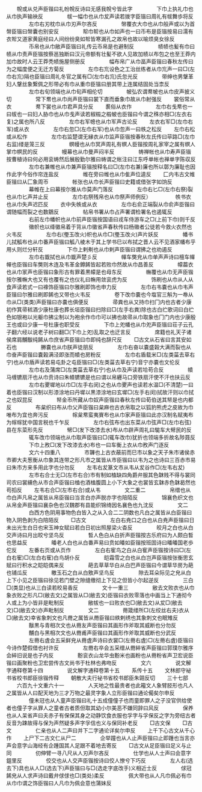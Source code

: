 <!-- { "loadSidebar": true } -->
　　帨或从兑声臣锴曰礼帉帨反诗曰无感我帨兮皆此字
　　
　　下巾上执礼巾也从巾执声输袂反
　　
　　帗一幅巾也从巾犮声读若拨字臣锴曰周礼有帗舞歩将反
　　
　　左巾右刃枕巾从巾刃声尔吝反
　　
　　幋覆衣大巾也从巾般声或以为首幋臣锴曰幋囊也别安反
　　
　　帤巾帤也从巾如声也一曰币布是臣锴按易曰濡有衣帤又道家黄庭经曰人间纷纷臭如帤皆寒漏孔之故帛也故以喻烦臭女徐反
　　
　　币帛也从巾敝声臣锴曰礼传云币帛是也避制反
　　
　　帻帻也髪有巾曰帻从巾责声臣锴按蔡邕独断曰汉元帝额有壮髪不欲人见故加帻以布包之也至王莽内加巾故时人云王莽秃帻施屋侧册反
　　
　　幅布帛广从巾畐声臣锴曰春秋左传曰为之幅度便之无迁方菊反
　　
　　左巾右巟设色之工治丝练者从巾巟声一曰□(左巾右巟)隔也臣锴曰周礼冬官之属有□(左巾右巟)氏忽光反
　　
　　带绅也男鞶革妇人鞶丝象繋佩之形带必有巾从重巾臣锴曰册其带上连属结固处当柰反
　　
　　左巾右旬领端也从巾旬声相伦切
　　
　　帔弘农谓帬帔也从巾皮声披义切
　　
　　常下帬也从巾尚声臣锴曰裳下直而垂象巾故从巾射强反
　　裳俗常从衣
　　
　　帬下裳也从巾君声具分反
　　裠俗从衣作
　　
　　左巾右戋帬也一曰帗也一曰妇人胁巾也从巾戋声读若椒榝之榝帔也臣锴曰今谓之秼亦相□(左衣右复)之属也所八反
　　
　　左巾右军幒也从巾军声古论反
　　左衣右军□(左巾右军)或从衣
　　
　　左巾右忽□(左巾右军)也从巾忽声一曰帙之松反
　　左巾右松或从松作
　　
　　左巾右监楚谓无縁衣从巾监声臣锴按春秋左氏传曰荜路□(左巾右监)缕是笼三反
　　
　　幎幔也从巾冥声周礼有幎人臣锴按周礼家宰之属有幎人掌巾幎民的反
　　
　　幔幕也从巾曼声闷半反
　　
　　帱禅帐也从巾寿声臣锴按曹植诗曰何必用衮帱然后展殷勤尔雅曰帱谓之帐注曰江东呼单帐也禅单字陈収反
　　
　　左巾右兼帷也从巾兼声臣锴按释名曰□(左巾右兼)廉也所以鄣为廉耻也因作此字今俗作帘连盐反
　　
　　帷在旁曰帷也从巾隹声位逵反
　　匚内韦古文帷臣锴曰从匚象周帀
　　
　　帐张也从巾长声臣锴曰史籍或借张字如饷反
　　
　　幕帷在上曰幕按尔雅从巾莫声门落反
　　
　　左巾右匕□(左巾右祭)裂也从巾匕声并止反
　　
　　左巾右祭残帛也从巾祭声师例反）
　　
　　帙书衣也从巾失声迟匹反
　　衣中失帙或从衣
　　
　　左巾右俞正端裂从巾俞声臣锴曰谓随幅而裂之也数鶵反
　　
　　帖帛书署从巾占声署谓检署名也遏辄反
　　
　　右前左巾幡帜也从巾前声臣锴按国语曰戎车侍游车之□(上前下巾)则千反
　　
　　幑帜也以绛徽帛着于背从巾徽省声春秋传曰杨幑者公徒若今救火衣然也火韦反
　　
　　左巾右(璺玉改火)帜也从巾□(璺玉改火)声片妖反
　　
　　幡书儿拭觚布也从巾番声臣锴曰觚八棱木于其上学书巳以布拭之晋人云不见酒家幡布乎用乆则烂分轩反
　　
　　下巾上剌刜也从巾剌声臣锴曰谓拂之也劝遏反
　　
　　左巾右韱拭也从巾韱声楚彡反
　　
　　幝车獘皃从巾单声声诗曰檀车幝幝也臣锴曰车獘则木连及韦革金鐏餙皆起若败巾然故从巾昌善反
　　
　　幪葢衣也从巾冡声也臣锴曰象形古有罪着黒幪是也母东反
　　
　　幠覆也从巾无声臣锴按尔雅幠大也又有也覆有之也仪礼曰幠用敛衮虎为反
　　
　　饰刷也从巾从人从食声读若式一曰襐饰臣锴曰尔雅刷即饰也申力反
　　
　　左巾右韦嚢也从巾韦声臣锴曰尔雅曰刷即餙也又带也火韦反
　　
　　卷下改巾嚢也今塩官三斛为一帣从巾从□(类类)声臣锴曰亦嚢也俱便反
　　
　　帚粪也从又持巾扫冂内也古者少康初作箕帚秫酒少康杜康也葬长垣臣锴曰扫除曰□(左手右粪)除也古白纻歌词曰白纻色如银袍以光躯巾拂尘制以为袍余作巾巾可以拂也故帚从巾取象也冂门内也少康殷王也或曰少康一号杜康也职受反
　　
　　下巾上夗幡也从巾夗声臣锴曰荘子云孔子翻六经以说老子树曰翻□(下巾上夗)乱取之也迂言反
　　
　　席籍也礼天子诸侯席肩黼黻纯餙从巾庶省声臣锴曰巾即纯也辞尺反
　　□古文从石省曰言其安如石也
　　
　　幐嚢也从巾朕声徒朋反
　　
　　左巾右奋以嚢盛榖大满而裂也从巾奋声臣锴曰嚢榖满泾即涨而幩也房粉反
　　
　　左巾右盾载米□(左类菑去草右宁)也从巾盾声读若易屯卦之屯臣锴曰□(左类菑去草右宁)音宁亦嚢也文伦反
　　
　　左巾右及蒲席□(左类菑去草右宁)也从巾及声读若垥苟合反
　　
　　幩马缠镳扇汗也从巾贲诗曰朱幩镳镳是也曰谓以帛纒马口旁铁扇汗使不汗也扶云反
　　
　　左巾右夒墀地以巾□(左手右闵)之也从巾夒声也读若水温□(不清楚)一曰着也臣锴曰汉制以形漆涂地曰丹墀以黒漆涂地曰玄墀□(左手右闵)拭故汗则以巾拭之也奴昆反
　　
　　帑金币所藏从巾奴声臣锴曰春秋左传曰荀伯送其帑是也内都反
　　
　　布枲织曰布从巾父声臣锴曰枲麻也古衣帛取之以狐豹熊虎之皮故为巾唯布为宜也奔污反
　　
　　幏枲帬蛮夷賨布也从巾家声臣锴曰此亦汉制名赋夷布为幏幏犹中国言税也千乍反
　　
　　左巾右弦布也出东菜从巾弦声□(左巾右弦)县在东菜形先反
　　
　　幦□(发下改漆去水)布从巾辟声周礼曰駹车大幦民的反
　　
　　辄车改巾领端也从巾取声臣锴曰□(辄车改巾)犹折也领端多折故名陟聂反
　　
　　下巾上敄□(发下改漆去水)布也一曰车衡上衣从巾敄声门逐反
　　
　　文六十四重八
　　
　　巿韠也上古衣蔽前而巳巿以象之天子朱巿诸侯赤巿卿大夫葱衡从巾象其连带之形凡巿之属皆从巿臣锴曰以韦为之也诗曰三百赤巿易曰朱巿方来多用此字也分勿反
　　左韦右犮篆文巿从韦从犮谷作□(左韦右犮)
　　
　　左巿右合士无□(左巿右合)巿有制如榼缺四角爵弁服其色韎贱不得与裳同司农曰裳纁色从巿合声臣锴曰榼也酒榼腹圆上小下大象之也裳皆玄韎赤色韎曷然也苟搯反
　　左韦右合□(左巿右合)或从韦
　　
　　文二重二
　　
　　帛缯也从巾白声凡帛之属皆从帛臣锴曰当言白亦声脱亦字也陪陌反
　　
　　锦襄色织文也从帛金声臣锴曰襄杂色也汉魏郡有县能织锦绮因名襄色也九沈反
　　
　　文二
　　
　　白西方色阴用事物色白皆入之从入合二二阴数也凡白之属皆从白臣锴曰物入阴色剥为白陪陌反
　　□古文
　　
　　左白右尭口之白也从白尭声臣锴曰日未出光生白日也宋玉神女赋曰若白日初出照屋梁火杳反
　　
　　皎月之白也从白交声诗曰月出皎兮坚鸟反
　　
　　晳人色白从白折声臣锴按古乐府曰为人颇白晳也思益反
　　
　　皤老人白也从白番声易曰贲如皤如臣锴按班固诗曰皤皤国老歩佗反
　　左番右页或从页作
　　
　　左白右寉鸟之白从白寉声臣锴按诗曰□(左白右寉)□(左白右寉)白鸟胡仆反
　　
　　皑霜雪之白也从白岂声臣锴按张衡思玄赋曰行积水之皑皑偶来反
　　
　　葩去草草华白从白巴声臣锴曰今谓草华房为葩也铺瓜反
　　
　　皦玉石之白从白敫声坚鸟反
　　
　　隙去耳朵际见之皃从白上下小见之臣锴曰徐见若门壁之隙缝缴彻上下见之但皆小尔起逆反
　　
　　三白□(类显)也从三白读若皎易香反
　　
　　文十一重三
　　
　　敝去文败衣也从巾象衣败之形凡□(敝去文)之属皆从□(敝去文)臣锴曰衣败零落也中画当上下通彻今人或上为小皆非是毗制反
　　
　　敝帗也一曰败衣也□(敝去文)从犮□(敝去文)□(敝去文)亦声毗制反
　　
　　文二
　　
　　黹箴缕所□(左绞丝右夫)衣从□(敝去文)幸省象刺文也凡黹之属皆从黹臣锴曰紩剌绣也其象刺文也眠雉反
　　
　　黻黒与青相次文也从黹友声臣锴曰其画形作斧取其威断也分勿反
　　
　　黼白与黑相次文也从黹甫声臣锴曰其画形作斧取其威断也分武反
　　
　　左黹右虘会五采鲜皃从黹虘声诗曰衣裳□(左黹右虘)□(左黹右虘)臣锴曰今诗作楚假借也衬许反
　　
　　左黹右卒会五采缯从黹綷省声臣锴曰郭璞尔雅序会綷旧说是也子内反
　　
　　黺衮衣山龙华虫黺米也画粉也从黹粉省声卫宏说臣锴曰画聚粉也卫宏尝传古文尚书于杜林也弗吻反
　　
　　文六
　　
　　说文解字通释卷第十四
　　
　　说文解字通释卷第十五
　　系传十五
　　文林郎守袐书省校书郎臣徐锴传释
　　朝散大夫行袐书省校书郎臣朱翶反切
　　三十七部
　　六百九十文重六十一
　　
　　人天地之性最贵者也此籕文人象臂胫形也凡人之属皆从人曰配天地为三才万物之最灵字象人立形臣锴曰通论僃矣尔申反
　　
　　僮未冠也从人童声臣锴曰礼十五成僮僮子也而童即罪人之子没官供给使者也僮子字从罪人之童者古者质但取其幼小尔美恶不嫌同辞曰风反
　　
　　保养也从人呆省声曰夫赤子有保保其身之动静饮食衣服也孚字与孚保反之字为旁纽古者反音为踈故得与保为声然疑多声字孚信也义与保同补老反
　　□古文保
　　□古文
　　
　　仁亲也从人二声曰并下二字通论详矣尔申反
　　上千下心古文从千心作
　　上尸下二古文仁从尸二
　　
　　企举蹱也从人止声臣锴曰止即踵也当言亦声会意字山海经有企踵国其人足跟不着地去寄反
　　□古文从足臣锴曰足义与止同
　　
　　仞伸臂一寻八尺从人刃声尔吝反
　　
　　仕学也从人士声曰会意字鉏里反
　　
　　佼交也从人交声臣锴按诗曰佼人憭兮下巧反
　　
　　左人右(选去下)具也从人□(选去下)声臣锴曰与□(选走字底改手)义相近士反
　　
　　俅冠餙皃从人求声诗曰戴弁俅俅也□(类处)柔反
　　
　　佩大带也从人凡巾佩必有巾从巾巾谓之饰臣锴曰人凡巾为佩会意也蒲妹反
　　
